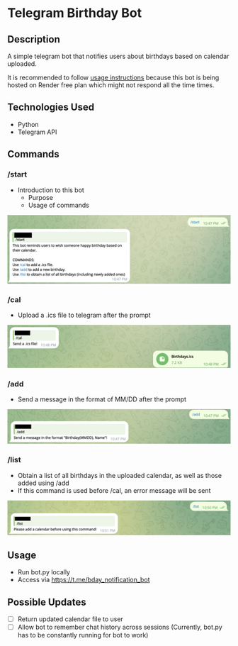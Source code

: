 # Telegram Birthday Bot
## Description
A simple telegram bot that notifies users about birthdays based on calendar uploaded.

It is recommended to follow [usage instructions](#Usage) because this bot is being hosted on Render free plan which might not respond all the time times.

## Technologies Used
- Python
- Telegram API
## Commands
### /start
- Introduction to this bot
    - Purpose
    - Usage of commands

![alt text](Images/start.png)
### /cal
- Upload a .ics file to telegram after the prompt

![alt text](Images/cal.png)
### /add
- Send a message in the format of MM/DD after the prompt

![alt text](Images/add.png)
### /list
- Obtain a list of all birthdays in the uploaded calendar, as well as those added using /add
- If this command is used before /cal, an error message will be sent

![alt text](Images/list.png)

## Usage 
- Run bot.py locally
- Access via https://t.me/bday_notification_bot 

## Possible Updates 
- [ ] Return updated calendar file to user
- [ ] Allow bot to remember chat history across sessions (Currently, bot.py has to be constantly running for bot to work)
